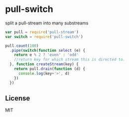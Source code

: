 # pull-switch

split a pull-stream into many substreams

``` js
var pull = require('pull-stream')
var switch = require('pull-switch')

pull.count(100)
  .pipe(switch(function select (e) {
    return e % 2 ? 'even' : 'odd'
    //return key for which stream this is directed to.
  }, function createStream(key) {
    return pull.drain(function (d) {
      console.log(key+'>', d)
    })
  })

```


## License

MIT
